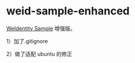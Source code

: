 # weid-sample-enhanced
[WeIdentity Sample](https://github.com/WeBankFinTech/WeIdentity-Sample) 增强版。

1）加了.gitignore

2）做了适配 ubuntu 的修正

